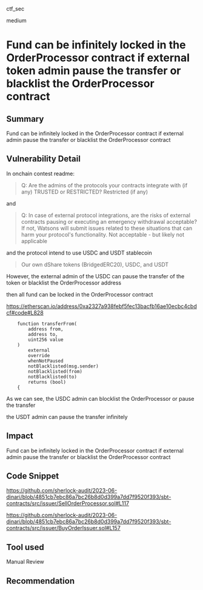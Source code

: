 ctf_sec

medium

# Fund can be infinitely locked in the OrderProcessor contract if external token admin pause the transfer or blacklist the OrderProcessor contract

## Summary

Fund can be infinitely locked in the OrderProcessor contract if external admin pause the transfer or blacklist the OrderProcessor contract

## Vulnerability Detail

In onchain contest readme:

> Q: Are the admins of the protocols your contracts integrate with (if any) TRUSTED or RESTRICTED?
Restricted (if any)

and

> Q: In case of external protocol integrations, are the risks of external contracts pausing or executing an emergency withdrawal acceptable? If not, Watsons will submit issues related to these situations that can harm your protocol's functionality.
Not acceptable - but likely not applicable

and the protocol intend to use USDC and USDT stablecoin

> Our own dShare tokens (BridgedERC20), USDC, and USDT

However, the external admin of the USDC can pause the transfer of the token or blacklist the OrderProcessor address

then all fund can be locked in the OrderProcessor contract

https://etherscan.io/address/0xa2327a938febf5fec13bacfb16ae10ecbc4cbdcf#code#L828

```solidity
    function transferFrom(
        address from,
        address to,
        uint256 value
    )
        external
        override
        whenNotPaused
        notBlacklisted(msg.sender)
        notBlacklisted(from)
        notBlacklisted(to)
        returns (bool)
    {
```

As we can see, the USDC admin can blocklist the OrderProcessor or pause the transfer

the USDT admin can pause the transfer infinitely

## Impact

Fund can be infinitely locked in the OrderProcessor contract if external admin pause the transfer or blacklist the OrderProcessor contract

## Code Snippet

https://github.com/sherlock-audit/2023-06-dinari/blob/4851cb7ebc86a7bc26b8d0d399a7dd7f9520f393/sbt-contracts/src/issuer/SellOrderProcessor.sol#L117

https://github.com/sherlock-audit/2023-06-dinari/blob/4851cb7ebc86a7bc26b8d0d399a7dd7f9520f393/sbt-contracts/src/issuer/BuyOrderIssuer.sol#L157

## Tool used

Manual Review

## Recommendation

